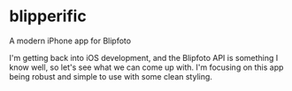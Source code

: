 # blipperific
A modern iPhone app for Blipfoto

I'm getting back into iOS development, and the Blipfoto API is something I know well, so let's see what we can come up with. I'm focusing on this app being robust and simple to use with some clean styling.

